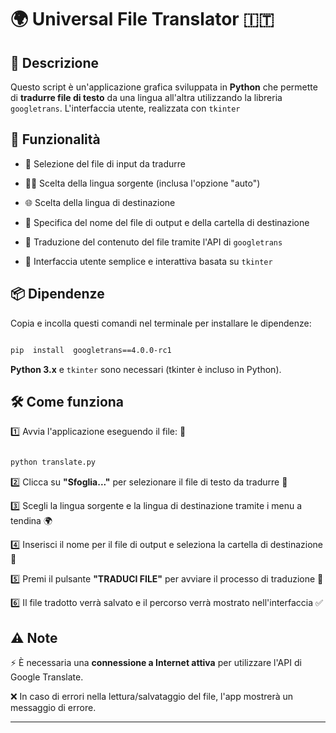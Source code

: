 # 🌍 Universal File Translator 🇮🇹

  

## 📖 Descrizione

Questo script è un'applicazione grafica sviluppata in **Python** che permette di **tradurre file di testo** da una lingua all'altra utilizzando la libreria `googletrans`. L'interfaccia utente, realizzata con `tkinter`

## 🚀 Funzionalità

- 📂 Selezione del file di input da tradurre

- 🏳️‍🌈 Scelta della lingua sorgente (inclusa l'opzione "auto")

- 🌐 Scelta della lingua di destinazione

- 💾 Specifica del nome del file di output e della cartella di destinazione

- 🔄 Traduzione del contenuto del file tramite l'API di `googletrans`

- 🎨 Interfaccia utente semplice e interattiva basata su `tkinter`

  
## 📦 Dipendenze

Copia e incolla questi comandi nel terminale per installare le dipendenze:

```bash

pip  install  googletrans==4.0.0-rc1

```

**Python 3.x** e `tkinter` sono necessari (tkinter è incluso in Python).


## 🛠️ Come funziona

1️⃣ Avvia l'applicazione eseguendo il file: 🏁

  
```bash

python translate.py

```


2️⃣ Clicca su **"Sfoglia..."** per selezionare il file di testo da tradurre 📂

3️⃣ Scegli la lingua sorgente e la lingua di destinazione tramite i menu a tendina 🌍

4️⃣ Inserisci il nome per il file di output e seleziona la cartella di destinazione 📁

5️⃣ Premi il pulsante **"TRADUCI FILE"** per avviare il processo di traduzione 🔄

6️⃣ Il file tradotto verrà salvato e il percorso verrà mostrato nell'interfaccia ✅

  

  

## ⚠️ Note

⚡ È necessaria una **connessione a Internet attiva** per utilizzare l'API di Google Translate.

❌ In caso di errori nella lettura/salvataggio del file, l'app mostrerà un messaggio di errore.

  

---
